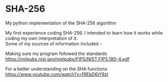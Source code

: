 # SHA-256
My python implementation of the SHA-256 algorithm  
  
My first experience coding SHA-256. I intended to learn how it works while coding my own interpretation of it.  
Some of my sources of information included –  
  
Making sure my program followed the standards  
https://nvlpubs.nist.gov/nistpubs/FIPS/NIST.FIPS.180-4.pdf	  
  
For a better understanding on the SHA functions   
https://www.youtube.com/watch?v=f9EbD6iY9zI	  
